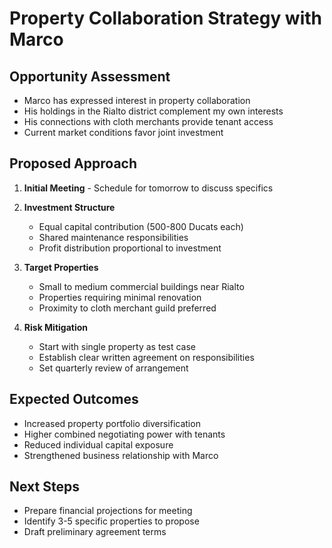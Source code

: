 # Property Collaboration Strategy with Marco

## Opportunity Assessment
- Marco has expressed interest in property collaboration
- His holdings in the Rialto district complement my own interests
- His connections with cloth merchants provide tenant access
- Current market conditions favor joint investment

## Proposed Approach
1. **Initial Meeting** - Schedule for tomorrow to discuss specifics
2. **Investment Structure**
   - Equal capital contribution (500-800 Ducats each)
   - Shared maintenance responsibilities
   - Profit distribution proportional to investment
   
3. **Target Properties**
   - Small to medium commercial buildings near Rialto
   - Properties requiring minimal renovation
   - Proximity to cloth merchant guild preferred
   
4. **Risk Mitigation**
   - Start with single property as test case
   - Establish clear written agreement on responsibilities
   - Set quarterly review of arrangement

## Expected Outcomes
- Increased property portfolio diversification
- Higher combined negotiating power with tenants
- Reduced individual capital exposure
- Strengthened business relationship with Marco

## Next Steps
- Prepare financial projections for meeting
- Identify 3-5 specific properties to propose
- Draft preliminary agreement terms
